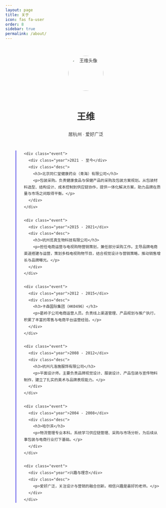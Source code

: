 ```yaml
---
layout: page
title: 关于
icon: fas fa-user
order: 8
sidebar: true
permalink: /about/
---
```


<div class="about-timeline">
  <div class="intro">
    <img src="{{ '/assets/img/avatar.jpg' | relative_url }}" alt="王维头像" class="avatar">
    <h1>王维</h1>
    <p>居杭州 · 爱好广泛</p>
  </div>

  <div class="timeline">

    <div class="event">
      <div class="year">2021 - 至今</div>
      <div class="desc">
        <h3>北京同仁堂健康药业（青海）有限公司</h3>
        <p>包装采购。负责健康食品与保健产品的采购及包装方案规划。从包装材料选型、结构设计、成本控制到供应链协作，提供一体化解决方案，助力品牌在质量与市场之间取得平衡。</p>
      </div>
    </div>

    <div class="event">
      <div class="year">2015 - 2021</div>
      <div class="desc">
        <h3>杭州觅真生物科技有限公司</h3>
        <p>担任电商运营与电视购物营销策划，兼任部分采购工作。主导品牌电商渠道搭建与运营，策划多档电视购物节目，结合视觉设计与营销策略，推动销售增长与品牌曝光。</p>
      </div>
    </div>

    <div class="event">
      <div class="year">2012 - 2015</div>
      <div class="desc">
        <h3>卡森国际集团（HK0496）</h3>
        <p>葛岭子公司电商运营人员。负责线上渠道管理、产品规划与推广执行，积累了丰富的零售与电商平台运营经验。</p>
      </div>
    </div>

    <div class="event">
      <div class="year">2008 - 2012</div>
      <div class="desc">
        <h3>杭州凡洛施服饰有限公司</h3>
        <p>平面设计师。主要负责品牌视觉设计、服装设计、产品包装与宣传物料制作，建立了扎实的美术与品牌表现能力。</p>
      </div>
    </div>

    <div class="event">
      <div class="year">2004 - 2008</div>
      <div class="desc">
        <h3>哈尔滨</h3>
        <p>物流管理专业本科。系统学习供应链管理、采购与市场分析，为后续从事包装与电商行业打下基础。</p>
      </div>
    </div>

    <div class="event">
      <div class="year">兴趣与理念</div>
      <div class="desc">
        <p>爱好广泛，关注设计与营销的融合创新。相信兴趣是最好的老师。</p>
      </div>
    </div>
  </div>
</div>

<style>
.about-timeline {
  max-width: 800px;
  margin: 0 auto;
  padding: 2rem 1rem;
  font-family: "Helvetica Neue", Arial, sans-serif;
  line-height: 1.75;
  color: #333;
}

.intro {
  text-align: center;
  margin-bottom: 2.5rem;
}

.avatar {
  width: 110px;
  height: 110px;
  border-radius: 50%;
  object-fit: cover;
  margin-bottom: 1rem;
}

.timeline {
  position: relative;
  margin-left: 1rem;
  border-left: 2px solid #4f46e5;
  padding-left: 1.5rem;
}

.event {
  margin-bottom: 2rem;
  position: relative;
}

.event::before {
  content: '';
  position: absolute;
  left: -10px;
  top: 8px;
  width: 10px;
  height: 10px;
  background: #4f46e5;
  border-radius: 50%;
}

.year {
  font-weight: bold;
  color: #4f46e5;
  margin-bottom: 0.3rem;
}

.desc h3 {
  margin: 0.2rem 0;
  font-size: 1rem;
  color: #111;
}

.desc p {
  margin: 0.2rem 0;
  color: #555;
}

@media (max-width: 600px) {
  .timeline {
    border-left: none;
    padding-left: 0;
  }
  .event::before {
    display: none;
  }
  .year {
    margin-top: 1rem;
  }
}
</style>
